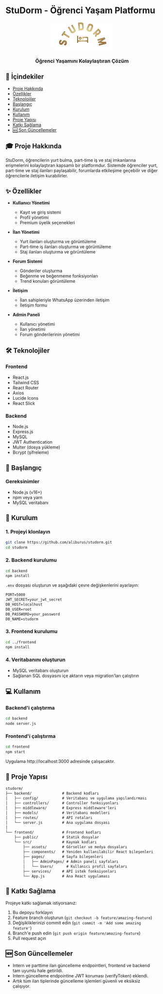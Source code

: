 # StuDorm - Öğrenci Yaşam Platformu

<div align="center">
  <img src="frontend/src/assets/Logo1.jpeg" alt="StuDorm Logo" width="200"/>
  <h3>Öğrenci Yaşamını Kolaylaştıran Çözüm</h3>
</div>

## 📑 İçindekiler

- [Proje Hakkında](#-proje-hakkında)
- [Özellikler](#-özellikler)
- [Teknolojiler](#-teknolojiler)
- [Başlangıç](#-başlangıç)
- [Kurulum](#-kurulum)
- [Kullanım](#-kullanım)
- [Proje Yapısı](#-proje-yapısı)
- [Katkı Sağlama](#-katkı-sağlama)
- [🆕 Son Güncellemeler](#-son-güncellemeler)

## 🎓 Proje Hakkında

StuDorm, öğrencilerin yurt bulma, part-time iş ve staj imkanlarına erişmelerini kolaylaştıran kapsamlı bir platformdur. Sistemde öğrenciler yurt, part-time ve staj ilanları paylaşabilir, forumlarda etkileşime geçebilir ve diğer öğrencilerle iletişim kurabilirler.

## ✨ Özellikler

- **Kullanıcı Yönetimi**

  - Kayıt ve giriş sistemi
  - Profil yönetimi
  - Premium üyelik seçenekleri

- **İlan Yönetimi**

  - Yurt ilanları oluşturma ve görüntüleme
  - Part-time iş ilanları oluşturma ve görüntüleme
  - Staj ilanları oluşturma ve görüntüleme

- **Forum Sistemi**

  - Gönderiler oluşturma
  - Beğenme ve beğenmeme fonksiyonları
  - Trend konuları görüntüleme

- **İletişim**

  - İlan sahipleriyle WhatsApp üzerinden iletişim
  - İletişim formu

- **Admin Paneli**
  - Kullanıcı yönetimi
  - İlan yönetimi
  - Forum gönderilerinin yönetimi

## 🛠 Teknolojiler

### Frontend

- React.js
- Tailwind CSS
- React Router
- Axios
- Lucide Icons
- React Slick

### Backend

- Node.js
- Express.js
- MySQL
- JWT Authentication
- Multer (dosya yükleme)
- Bcrypt (şifreleme)

## 🚀 Başlangıç

### Gereksinimler

- Node.js (v16+)
- npm veya yarn
- MySQL veritabanı

## 🔧 Kurulum

### 1. Projeyi klonlayın

```bash
git clone https://github.com/aliburus/studorm.git
cd studorm
```

### 2. Backend kurulumu

```bash
cd backend
npm install
```

`.env` dosyası oluşturun ve aşağıdaki çevre değişkenlerini ayarlayın:

```
PORT=5000
JWT_SECRET=your_jwt_secret
DB_HOST=localhost
DB_USER=root
DB_PASSWORD=your_password
DB_NAME=studorm
```

### 3. Frontend kurulumu

```bash
cd ../frontend
npm install
```

### 4. Veritabanını oluşturun

- MySQL veritabanı oluşturun
- Sağlanan SQL dosyasını içe aktarın veya migration'ları çalıştırın

## 💻 Kullanım

### Backend'i çalıştırma

```bash
cd backend
node server.js
```

### Frontend'i çalıştırma

```bash
cd frontend
npm start
```

Uygulama http://localhost:3000 adresinde çalışacaktır.

## 📂 Proje Yapısı

```
studorm/
├── backend/              # Backend kodları
│   ├── config/           # Veritabanı ve uygulama yapılandırması
│   ├── controllers/      # Controller fonksiyonları
│   ├── middleware/       # Express middleware'leri
│   ├── models/           # Veritabanı modelleri
│   ├── routes/           # API rotaları
│   └── server.js         # Ana uygulama dosyası
│
└── frontend/             # Frontend kodları
    ├── public/           # Statik dosyalar
    └── src/              # Kaynak kodları
        ├── assets/       # Görseller ve medya dosyaları
        ├── components/   # Yeniden kullanılabilir React bileşenleri
        ├── pages/        # Sayfa bileşenleri
        │   ├── AdminPages/ # Admin paneli sayfaları
        │   └── Users/      # Kullanıcı profil sayfaları
        ├── services/     # API istek fonksiyonları
        └── App.js        # Ana React uygulaması
```

## 👥 Katkı Sağlama

Projeye katkı sağlamak istiyorsanız:

1. Bu depoyu forklayın
2. Feature branch oluşturun (`git checkout -b feature/amazing-feature`)
3. Değişikliklerinizi commit edin (`git commit -m 'Add some amazing feature'`)
4. Branch'e push edin (`git push origin feature/amazing-feature`)
5. Pull request açın

## 🆕 Son Güncellemeler

- Intern ve parttime ilan güncelleme endpointleri, frontend ve backend tam uyumlu hale getirildi.
- Intern güncelleme endpointine JWT koruması (verifyToken) eklendi.
- Artık tüm ilan tiplerinde güncelleme işlemleri güvenli ve eksiksiz çalışıyor.
